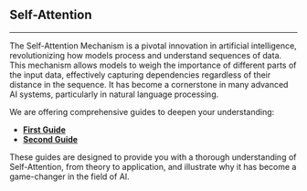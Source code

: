 ## Self-Attention
-------------------
The Self-Attention Mechanism is a pivotal innovation in artificial intelligence, revolutionizing how models process and understand sequences of data. This mechanism allows models to weigh the importance of different parts of the input data, effectively capturing dependencies regardless of their distance in the sequence. It has become a cornerstone in many advanced AI systems, particularly in natural language processing.

We are offering comprehensive guides to deepen your understanding:

- **[First Guide](https://github.com/fatnaoui/SimLLM/blob/main/Self-Attention/Coding_Attention_Mecanism_Part_1.pdf)**
- **[Second Guide](https://github.com/fatnaoui/SimLLM/blob/main/Self-Attention/Coding_Attention_Mecanism_Part_2.pdf)**

These guides are designed to provide you with a thorough understanding of Self-Attention, from theory to application, and illustrate why it has become a game-changer in the field of AI.

